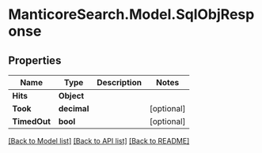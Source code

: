 # ManticoreSearch.Model.SqlObjResponse

## Properties

Name | Type | Description | Notes
------------ | ------------- | ------------- | -------------
**Hits** | **Object** |  | 
**Took** | **decimal** |  | [optional] 
**TimedOut** | **bool** |  | [optional] 

[[Back to Model list]](../README.md#documentation-for-models) [[Back to API list]](../README.md#documentation-for-api-endpoints) [[Back to README]](../README.md)

